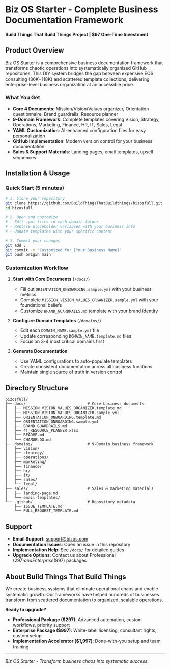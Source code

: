 # Biz OS Starter - Complete Business Documentation Framework

**Build Things That Build Things Project | $97 One-Time Investment**

## Product Overview

Biz OS Starter is a comprehensive business documentation framework that transforms chaotic operations into systematically organized GitHub repositories. This DIY system bridges the gap between expensive EOS consulting ($36K-$118K) and scattered template collections, delivering enterprise-level business organization at an accessible price.

### What You Get
- **Core 4 Documents**: Mission/Vision/Values organizer, Orientation questionnaire, Brand guardrails, Resource planner
- **9-Domain Framework**: Complete templates covering Vision, Strategy, Operations, Marketing, Finance, HR, IT, Sales, Legal
- **YAML Customization**: AI-enhanced configuration files for easy personalization
- **GitHub Implementation**: Modern version control for your business documentation
- **Sales & Support Materials**: Landing pages, email templates, upsell sequences

## Installation & Usage

### Quick Start (5 minutes)
```bash
# 1. Clone your repository
git clone https://github.com/BuildThingsThatBuildthings/bizosfull.git
cd bizosfull

# 2. Open and customize
# - Edit .yml files in each domain folder
# - Replace placeholder variables with your business info
# - Update templates with your specific content

# 3. Commit your changes
git add .
git commit -m "Customized for [Your Business Name]"
git push origin main
```

### Customization Workflow
1. **Start with Core Documents** (`/docs/`)
   - Fill out `ORIENTATION_ONBOARDING.sample.yml` with your business metrics
   - Complete `MISSION_VISION_VALUES_ORGANIZER.sample.yml` with your foundational beliefs
   - Customize `BRAND_GUARDRAILS.md` template with your brand identity

2. **Configure Domain Templates** (`/domains/`)
   - Edit each `DOMAIN_NAME.sample.yml` file
   - Update corresponding `DOMAIN_NAME.template.md` files
   - Focus on 3-4 most critical domains first

3. **Generate Documentation**
   - Use YAML configurations to auto-populate templates
   - Create consistent documentation across all business functions
   - Maintain single source of truth in version control

## Directory Structure
```
bizosfull/
├── docs/                           # Core business documents
│   ├── MISSION_VISION_VALUES_ORGANIZER.template.md
│   ├── MISSION_VISION_VALUES_ORGANIZER.sample.yml
│   ├── ORIENTATION_ONBOARDING.template.md
│   ├── ORIENTATION_ONBOARDING.sample.yml
│   ├── BRAND_GUARDRAILS.md
│   ├── 4T_RESOURCE_PLANNER.xlsx
│   ├── README.md
│   └── CHANGELOG.md
├── domains/                        # 9-Domain business framework
│   ├── vision/
│   ├── strategy/
│   ├── operations/
│   ├── marketing/
│   ├── finance/
│   ├── hr/
│   ├── it/
│   ├── sales/
│   └── legal/
├── sales/                          # Sales & marketing materials
│   ├── landing-page.md
│   └── email-templates/
└── .github/                        # Repository metadata
    ├── ISSUE_TEMPLATE.md
    └── PULL_REQUEST_TEMPLATE.md
```

## Support

- **Email Support**: support@bizos.com
- **Documentation Issues**: Open an issue in this repository
- **Implementation Help**: See `/docs/` for detailed guides
- **Upgrade Options**: Contact us about Professional ($297) and Enterprise ($997) packages

## About Build Things That Build Things

We create business systems that eliminate operational chaos and enable systematic growth. Our frameworks have helped hundreds of businesses transform from scattered documentation to organized, scalable operations.

**Ready to upgrade?**
- **Professional Package ($297)**: Advanced automation, custom workflows, priority support
- **Enterprise Package ($997)**: White-label licensing, consultant rights, custom setup
- **Implementation Accelerator ($1,997)**: Done-with-you setup and team training

---

*Biz OS Starter - Transform business chaos into systematic success.*